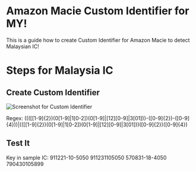 # Amazon Macie Custom Identifier for MY!

This is a guide how to create Custom Identifier for Amazon Macie to detect Malaysian IC! 

# Steps for Malaysia IC
## Create Custom Identifier
![Screenshot for Custom Identifier](asdasd)

Regex:
((([[1-9]{2})(0[1-9]|1[0-2])(0[1-9]|[12][0-9]|3[01]))-([0-9]{2})-([0-9]{4}))|(([[1-9]{2})(0[1-9]|1[0-2])(0[1-9]|[12][0-9]|3[01]))([0-9]{2})([0-9]{4})

## Test It 
Key in sample IC:
911221-10-5050
911231105050
570831-18-4050
790430105899
